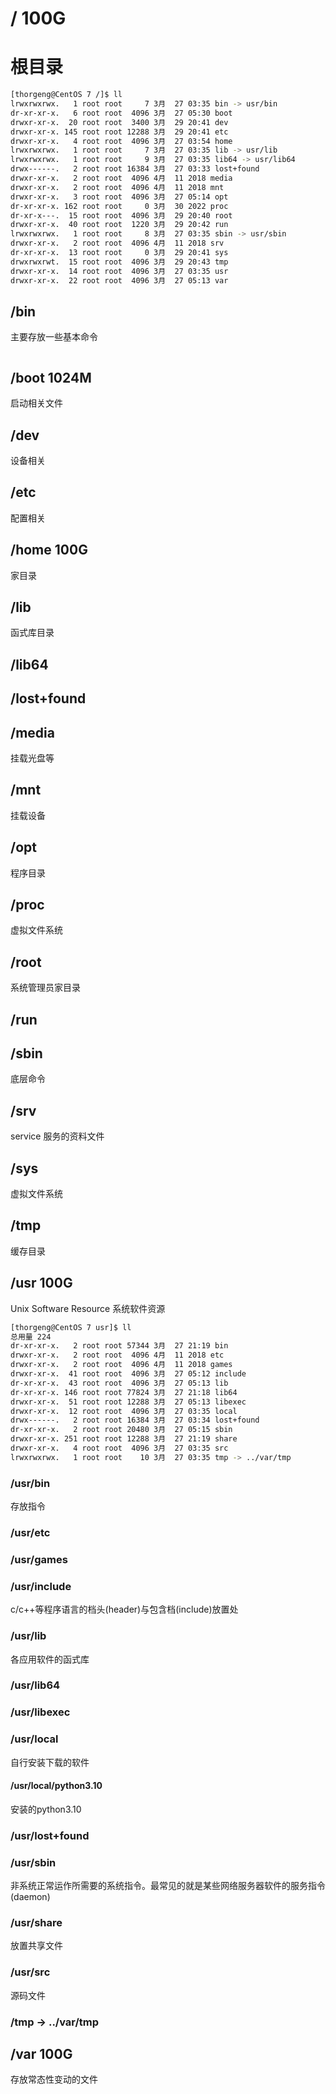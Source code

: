 # /	100G	

# 根目录

```bash
[thorgeng@CentOS 7 /]$ ll
lrwxrwxrwx.   1 root root     7 3月  27 03:35 bin -> usr/bin
dr-xr-xr-x.   6 root root  4096 3月  27 05:30 boot
drwxr-xr-x.  20 root root  3400 3月  29 20:41 dev
drwxr-xr-x. 145 root root 12288 3月  29 20:41 etc
drwxr-xr-x.   4 root root  4096 3月  27 03:54 home
lrwxrwxrwx.   1 root root     7 3月  27 03:35 lib -> usr/lib
lrwxrwxrwx.   1 root root     9 3月  27 03:35 lib64 -> usr/lib64
drwx------.   2 root root 16384 3月  27 03:33 lost+found
drwxr-xr-x.   2 root root  4096 4月  11 2018 media
drwxr-xr-x.   2 root root  4096 4月  11 2018 mnt
drwxr-xr-x.   3 root root  4096 3月  27 05:14 opt
dr-xr-xr-x. 162 root root     0 3月  30 2022 proc
dr-xr-x---.  15 root root  4096 3月  29 20:40 root
drwxr-xr-x.  40 root root  1220 3月  29 20:42 run
lrwxrwxrwx.   1 root root     8 3月  27 03:35 sbin -> usr/sbin
drwxr-xr-x.   2 root root  4096 4月  11 2018 srv
dr-xr-xr-x.  13 root root     0 3月  29 20:41 sys
drwxrwxrwt.  15 root root  4096 3月  29 20:43 tmp
drwxr-xr-x.  14 root root  4096 3月  27 03:35 usr
drwxr-xr-x.  22 root root  4096 3月  27 05:13 var

```



## /bin	

主要存放一些基本命令

```BASH

```





## /boot	1024M	

启动相关文件

## /dev	

设备相关

## /etc	

配置相关

## /home	100G	

家目录

## /lib	

函式库目录

## /lib64	

## /lost+found

## /media	

挂载光盘等

## /mnt	

挂载设备

## /opt	

程序目录

## /proc	

虚拟文件系统

## /root	

系统管理员家目录

## /run	

## /sbin	

底层命令

## /srv	

service	服务的资料文件

## /sys	

虚拟文件系统

## /tmp	

缓存目录

## /usr	100G

Unix Software Resource 系统软件资源

```bash
[thorgeng@CentOS 7 usr]$ ll
总用量 224
dr-xr-xr-x.   2 root root 57344 3月  27 21:19 bin
drwxr-xr-x.   2 root root  4096 4月  11 2018 etc
drwxr-xr-x.   2 root root  4096 4月  11 2018 games
drwxr-xr-x.  41 root root  4096 3月  27 05:12 include
dr-xr-xr-x.  43 root root  4096 3月  27 05:13 lib
dr-xr-xr-x. 146 root root 77824 3月  27 21:18 lib64
drwxr-xr-x.  51 root root 12288 3月  27 05:13 libexec
drwxr-xr-x.  12 root root  4096 3月  27 03:35 local
drwx------.   2 root root 16384 3月  27 03:34 lost+found
dr-xr-xr-x.   2 root root 20480 3月  27 05:15 sbin
drwxr-xr-x. 251 root root 12288 3月  27 21:19 share
drwxr-xr-x.   4 root root  4096 3月  27 03:35 src
lrwxrwxrwx.   1 root root    10 3月  27 03:35 tmp -> ../var/tmp
```

### /usr/bin

存放指令

### /usr/etc

### /usr/games

### /usr/include

c/c++等程序语言的档头(header)与包含档(include)放置处

### /usr/lib

各应用软件的函式库

### /usr/lib64

### /usr/libexec

### /usr/local

自行安装下载的软件

#### /usr/local/python3.10

安装的python3.10

### /usr/lost+found

### /usr/sbin

非系统正常运作所需要的系统指令。最常见的就是某些网络服务器软件的服务指令(daemon)

### /usr/share

放置共享文件

### /usr/src

源码文件

### /tmp -> ../var/tmp

## /var	100G	

存放常态性变动的文件

